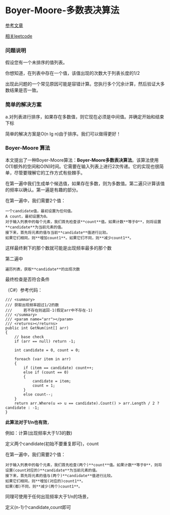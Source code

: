 # Boyer-Moore-多数表决算法 #

[参考文章](https://gregable.com/2013/10/majority-vote-algorithm-find-majority.html)

[相关leetcode](https://leetcode.com/problems/majority-element-ii/)

### 问题说明 ###

假设您有一个未排序的值列表。

你想知道，在列表中存在一个值，该值出现的次数大于列表长度的1/2

出现此问题的一个常见原因可能是容错计算。您执行多个冗余计算，然后验证大多数结果是否一致。

### 简单的解决方案 ###

a.对列表进行排序，如果存在多数值，则它现在必须是中间值。并确定开始和结束下标

简单的解决方案是O(n lg n)由于排序。我们可以做得更好！

### Boyer-Moore 算法 ###

本文提出了一种Boyer-Moore算法：**Boyer-Moore多数表决算法**。该算法使用O(1)额外的空间和O(N)时间。它需要在输入列表上进行2次传递。它的实现也很简单，尽管要理解它的工作方式有些棘手。

在第一遍中我们生成单个候选值，如果存在多数，则为多数值。第二遍只计算该值的频率以确认。第一遍是有趣的部分。

在第一遍中，我们需要2个值：

	一个candidate值，最初设置为任何值。
	A count，最初设置为0。
	对于输入列表中的每个元素，我们首先检查该**count**值。如果计数**等于0**，则将设置**candidate**为当前元素的值。
	接下来，首先将元素的值与当前**candidate**值进行比较。
	如果它们相同，则**增加count1**。如果它们不同，则**减少count1**。

这样最终剩下的那个数就可能是出现频率最多的那个数

第二遍中

	遍历列表，获取**candidate**的出现次数

最终检查是否符合条件

（C#）参考代码：

	/// <summary>
    /// 获取出现频率超过1/2的数
    ///     若不存在则返回-1(假定arr中不存在-1)
    /// </summary>
    /// <param name="arr"></param>
    /// <returns></returns>
    public int GetNum(int[] arr)
    {
        // base check
        if (arr == null) return -1;

        int candidate = 0, count = 0;

        foreach (var item in arr)
        {
            if (item == candidate) count++;
            else if (count == 0)
            {
                candidate = item;
                count = 1;
            }
            else count--;
        }
        return arr.Where(u => u == candidate).Count() > arr.Length / 2 ? candidate : -1;
    }

**此算法对于1/n也有效**，

例如：计算(出现频率大于1/3的数)

定义两个candidate(初始不要重复即可)，count

在第一遍中，我们需要2个值：

	对于输入列表中的每个元素，我们首先检查(两个)**count**值。如果计数**等于0**，则将设置(count对应的)**candidate**为当前元素的值。
	接下来，首先将元素的值与(两个)**candidate**值进行比较。
	如果它们相同，则**增加(对应的)count1**。
	如果(都)不同，则**减少(两个)count1**。

同理可使用于任何出现频率大于1/n的场景，

定义(n-1)个candidate,count即可